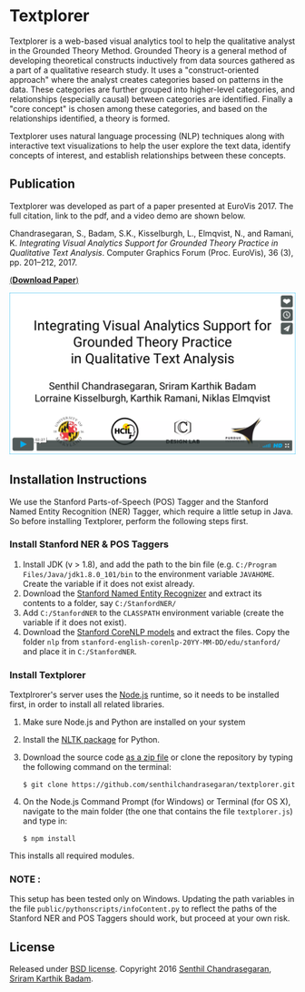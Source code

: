 # Textplorer

Textplorer is a web-based visual analytics tool to help the qualitative analyst in the Grounded Theory Method.
Grounded Theory is a general method of developing theoretical constructs
inductively from data sources gathered as a part of a qualitative
research study.
It uses a "construct-oriented approach" where the analyst creates
categories based on patterns in the data.
These categories are further grouped into higher-level categories, and
relationships (especially causal) between categories are identified.
Finally a "core concept" is chosen among these categories, and based on
the relationships identified, a theory is formed.

Textplorer uses natural language processing (NLP) techniques along with
interactive text visualizations to help the user explore the text data,
identify concepts of interest, and establish relationships between these
concepts.

## Publication
Textplorer was developed as part of a paper presented at EuroVis 2017.
The full citation, link to the pdf, and a video demo are shown below.

Chandrasegaran, S., Badam, S.K., Kisselburgh, L., Elmqvist, N., and
Ramani, K. _Integrating Visual Analytics Support for Grounded Theory
Practice in Qualitative Text Analysis_. Computer Graphics Forum (Proc.
EuroVis), 36 (3), pp. 201–212, 2017.

[(**Download Paper**)](https://senthilchandrasegaran.github.io/pages/pubs/pdfs/gthelper.pdf)

[![Click to play video](./textplorer_video.png)](https://vimeo.com/194922904 "Click to play video")




## Installation Instructions
We use the Stanford Parts-of-Speech (POS) Tagger and the Stanford Named
Entity Recognition (NER) Tagger, which require a little setup in Java.
So before installing Textplorer, perform the following steps first.

### Install Stanford NER & POS Taggers

1. Install JDK (v > 1.8), and add the path to the bin file (e.g.
  `C:/Program Files/Java/jdk1.8.0_101/bin` to the environment variable
  `JAVAHOME`. Create the variable if it does not exist already.
2. Download the [Stanford Named Entity Recognizer](http://nlp.stanford.edu/software/CRF-NER.html#Download)
  and extract its contents to a folder, say `C:/StanfordNER/`
3. Add `C:/StanfordNER` to the `CLASSPATH` environment variable (create
the variable if it does not exist).
4. Download the [Stanford CoreNLP models](http://nlp.stanford.edu/software/stanford-english-corenlp-2015-12-11-models.jar)
  and extract the files. Copy the folder `nlp` from
  `stanford-english-corenlp-20YY-MM-DD/edu/stanford/` and place it in
  `C:/StanfordNER`.

### Install Textplorer
Textplrorer's server uses the [Node.js](https://nodejs.org/) runtime, so
it needs to be installed first, in order to install all related
libraries.

1. Make sure Node.js and Python are installed on your system
2. Install the [NLTK package](http://www.nltk.org/install.html) for
  Python.
2. Download the source code
  [as a zip file](https://github.com/senthilchandrasegaran/textplorer/archive/master.zip)
  or clone the repository by typing the following command on the terminal:

   ```shell
   $ git clone https://github.com/senthilchandrasegaran/textplorer.git
   ```

3. On the Node.js Command Prompt (for Windows) or Terminal (for OS X), navigate to the main folder (the one that contains the file `textplorer.js`) and type in:

   ```shell
   $ npm install
   ```

This installs all required modules.

### NOTE :
This setup has been tested only on Windows.
Updating the path variables in the file
`public/pythonscripts/infoContent.py` to reflect the paths of the
Stanford NER and POS Taggers should work, but proceed at your own risk.

## License
Released under [BSD license](https://opensource.org/licenses/BSD-3-Clause).
Copyright 2016 [Senthil Chandrasegaran](https://github.com/senthilchandrasegaran), [Sriram Karthik Badam](https://github.com/karthikbadam).

